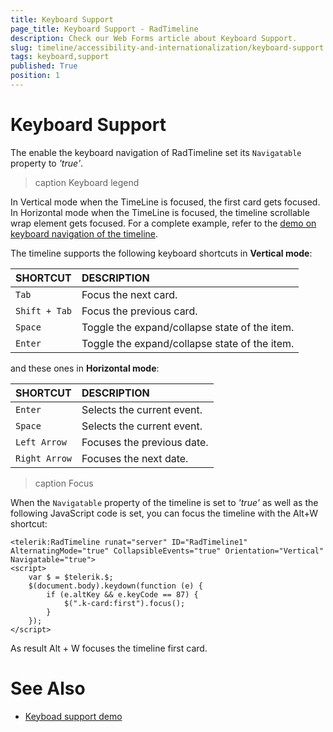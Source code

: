 ```yaml
---
title: Keyboard Support
page_title: Keyboard Support - RadTimeline
description: Check our Web Forms article about Keyboard Support.
slug: timeline/accessibility-and-internationalization/keyboard-support
tags: keyboard,support
published: True
position: 1
---
```


# Keyboard Support

The enable the keyboard navigation of RadTimeline set its `Navigatable` property to *'true'*.

>caption Keyboard legend

In Vertical mode when the TimeLine is focused, the first card gets focused. 
In Horizontal mode when the TimeLine is focused, the timeline scrollable wrap element gets focused. 
For a complete example, refer to the [demo on keyboard navigation of the timeline](https://demos.telerik.com/aspnet-ajax/timeline/keyboardsupport/defaultcs.aspx).

The timeline supports the following keyboard shortcuts in **Vertical mode**:

| SHORTCUT						| DESCRIPTION				                                                        |
|:---                 |:---                                                                                |
| `Tab`              | Focus the next card.                                                            |
| `Shift + Tab`              | Focus the previous card.                                                             |
| `Space`              | Toggle the expand/collapse state of the item.                                                             |
| `Enter`              | Toggle the expand/collapse state of the item.                                                             |

and these ones in **Horizontal mode**:

| SHORTCUT						| DESCRIPTION				                                                        |
|:---                 |:---                                                                                |
| `Enter`              | Selects the current event.                                                             |
| `Space`              | Selects the current event.                                                              |
| `Left Arrow`              | Focuses the previous date.                                                             |
| `Right Arrow`              | Focuses the next date.                                                                                                                     |


>caption Focus

When the `Navigatable` property of the timeline is set to *'true'* as well as the following JavaScript code is set, you can focus the timeline with the Alt+W shortcut:

````ASP.NET
<telerik:RadTimeline runat="server" ID="RadTimeline1" AlternatingMode="true" CollapsibleEvents="true" Orientation="Vertical" Navigatable="true">
<script>
	var $ = $telerik.$;
	$(document.body).keydown(function (e) {
		if (e.altKey && e.keyCode == 87) {
			$(".k-card:first").focus();
		}
	});
</script>
````

As result Alt + W focuses the timeline first card.



# See Also

 * [Keyboad support demo](https://demos.telerik.com/aspnet-ajax/timeline/keyboardsupport/defaultcs.aspx)
 


